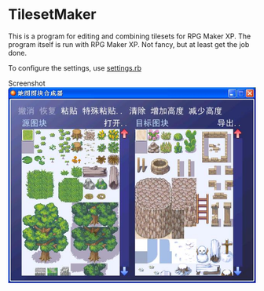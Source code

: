 TilesetMaker
============
This is a program for editing and combining tilesets for RPG Maker XP. The program itself is run with RPG Maker XP. Not fancy, but at least get the job done.

To configure the settings, use [settings.rb](https://github.com/leav/tileset-maker/blob/master/settings.rb)

Screenshot
![TilesetMaker screenshot](/screenshot.jpg)